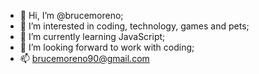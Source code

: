 - 👋 Hi, I’m @brucemoreno;
- 👀 I’m interested in coding, technology, games and pets;
- 🌱 I’m currently learning JavaScript;
- 💞️ I’m looking forward to work with coding;
- 📫 brucemoreno90@gmail.com

<!---
brucemoreno/brucemoreno is a ✨ special ✨ repository because its `README.md` (this file) appears on your GitHub profile.
You can click the Preview link to take a look at your changes.
--->
